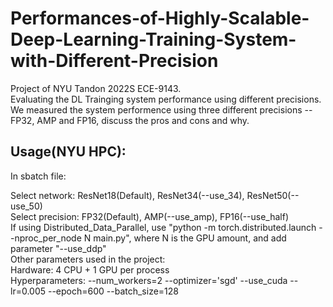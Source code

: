 # Performances-of-Highly-Scalable-Deep-Learning-Training-System-with-Different-Precision
Project of NYU Tandon 2022S ECE-9143.  
Evaluating the DL Trainging system performance using different precisions.  
We measured the system performence using three different precisions -- FP32, AMP and FP16, discuss the pros and cons and why.  

## Usage(NYU HPC):
In sbatch file:

Select network: ResNet18(Default), ResNet34(--use_34), ResNet50(--use_50)  
Select precision: FP32(Default), AMP(--use_amp), FP16(--use_half)  
If using Distributed_Data_Parallel, use "python -m torch.distributed.launch --nproc_per_node N main.py", where N is the GPU amount, and add parameter "--use_ddp"  
Other parameters used in the project:  
  Hardware: 4 CPU + 1 GPU per process  
  Hyperparameters: --num_workers=2 --optimizer='sgd' --use_cuda --lr=0.005 --epoch=600 --batch_size=128  

